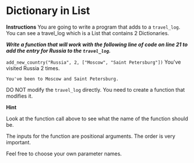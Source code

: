 # Dictionary in List

**Instructions**
You are going to write a program that adds to a `travel_log`. You can see a travel_log which is a List that contains 2 Dictionaries.

***Write a function that will work with the following line of code on line 21 to add the entry for Russia to the `travel_log`.***

```add_new_country("Russia", 2, ["Moscow", "Saint Petersburg"])```
    You've visited Russia 2 times.

    You've been to Moscow and Saint Petersburg.

DO NOT modify the `travel_log` directly. You need to create a function that modifies it.

**Hint**

Look at the function call above to see what the name of the function should be.

The inputs for the function are positional arguments. The order is very important.

Feel free to choose your own parameter names.